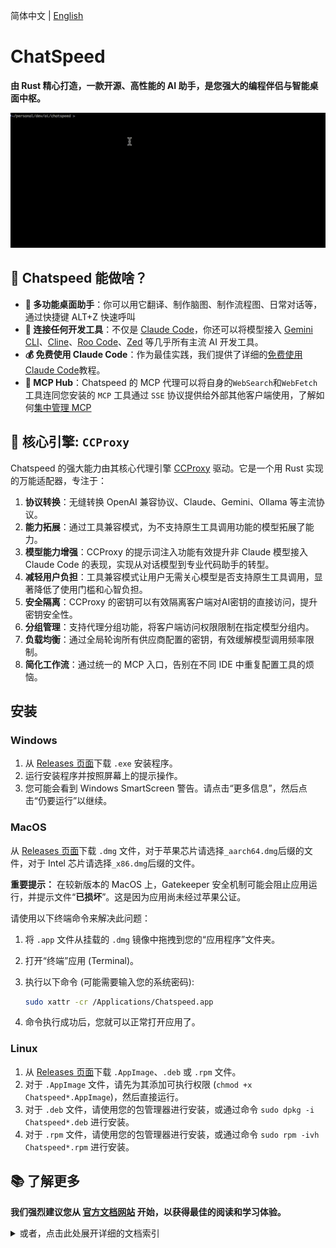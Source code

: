 简体中文 | [English](./README.md)

# ChatSpeed

**由 Rust 精心打造，一款开源、高性能的 AI 助手，是您强大的编程伴侣与智能桌面中枢。**

![Claude Code 接入演示](assets/images/claude.gif)

## 🌟 Chatspeed 能做啥？

- **💼 多功能桌面助手**：你可以用它翻译、制作脑图、制作流程图、日常对话等，通过快捷键 ALT+Z 快速呼叫
- **🔌 连接任何开发工具**：不仅是 [Claude Code](https://docs.chatspeed.aidyou.ai/zh/ccproxy/claude-code.md)，你还可以将模型接入 [Gemini CLI](https://docs.chatspeed.aidyou.ai/zh/ccproxy/gemini.md)、[Cline](https://docs.chatspeed.aidyou.ai/zh/ccproxy/cline.md)、[Roo Code](https://docs.chatspeed.aidyou.ai/zh/ccproxy/roo-code.md)、[Zed](https://docs.chatspeed.aidyou.ai/zh/ccproxy/zed.md) 等几乎所有主流 AI 开发工具。
- **💰 免费使用 Claude Code**：作为最佳实践，我们提供了详细的[免费使用 Claude Code](https://docs.chatspeed.aidyou.ai/zh/posts/claude-code-free/)教程。
- **🚀 MCP Hub**：Chatspeed 的 MCP 代理可以将自身的`WebSearch`和`WebFetch`工具连同您安装的 `MCP` 工具通过 `SSE` 协议提供给外部其他客户端使用，了解如何[集中管理 MCP](https://docs.chatspeed.aidyou.ai/zh/mcp/)

## 🚀 核心引擎: `CCProxy`

Chatspeed 的强大能力由其核心代理引擎 [CCProxy](https://docs.chatspeed.aidyou.ai/zh/ccproxy/) 驱动。它是一个用 Rust 实现的万能适配器，专注于：

1. **协议转换**：无缝转换 OpenAI 兼容协议、Claude、Gemini、Ollama 等主流协议。
2. **能力拓展**：通过工具兼容模式，为不支持原生工具调用功能的模型拓展了能力。
3. **模型能力增强**：CCProxy 的提示词注入功能有效提升非 Claude 模型接入 Claude Code 的表现，实现从对话模型到专业代码助手的转型。
4. **减轻用户负担**：工具兼容模式让用户无需关心模型是否支持原生工具调用，显著降低了使用门槛和心智负担。
5. **安全隔离**：CCProxy 的密钥可以有效隔离客户端对AI密钥的直接访问，提升密钥安全性。
6. **分组管理**：支持代理分组功能，将客户端访问权限限制在指定模型分组内。
7. **负载均衡**：通过全局轮询所有供应商配置的密钥，有效缓解模型调用频率限制。
8. **简化工作流**：通过统一的 MCP 入口，告别在不同 IDE 中重复配置工具的烦恼。

## 安装

### Windows

1. 从 [Releases 页面](https://github.com/aidyou/chatspeed/releases/latest)下载 `.exe` 安装程序。
2. 运行安装程序并按照屏幕上的提示操作。
3. 您可能会看到 Windows SmartScreen 警告。请点击“更多信息”，然后点击“仍要运行”以继续。

### MacOS

从 [Releases 页面](https://github.com/aidyou/chatspeed/releases/latest)下载 `.dmg` 文件，对于苹果芯片请选择`_aarch64.dmg`后缀的文件，对于 Intel 芯片请选择`_x86.dmg`后缀的文件。

**重要提示：** 在较新版本的 MacOS 上，Gatekeeper 安全机制可能会阻止应用运行，并提示文件“**已损坏**”。这是因为应用尚未经过苹果公证。

请使用以下终端命令来解决此问题：

1. 将 `.app` 文件从挂载的 `.dmg` 镜像中拖拽到您的“应用程序”文件夹。
2. 打开“终端”应用 (Terminal)。
3. 执行以下命令 (可能需要输入您的系统密码):

   ```sh
   sudo xattr -cr /Applications/Chatspeed.app
   ```

4. 命令执行成功后，您就可以正常打开应用了。

### Linux

1. 从 [Releases 页面](https://github.com/aidyou/chatspeed/releases/latest)下载 `.AppImage`、`.deb` 或 `.rpm` 文件。
2. 对于 `.AppImage` 文件，请先为其添加可执行权限 (`chmod +x Chatspeed*.AppImage`)，然后直接运行。
3. 对于 `.deb` 文件，请使用您的包管理器进行安装，或通过命令 `sudo dpkg -i Chatspeed*.deb` 进行安装。
4. 对于 `.rpm` 文件，请使用您的包管理器进行安装，或通过命令 `sudo rpm -ivh Chatspeed*.rpm` 进行安装。

## 📚 了解更多

**我们强烈建议您从 [官方文档网站](https://docs.chatspeed.aidyou.ai/zh/) 开始，以获得最佳的阅读和学习体验。**

<details>
<summary>或者，点击此处展开详细的文档索引</summary>

- [Chatspeed](https://docs.chatspeed.aidyou.ai/zh/)
- [功能概览](https://docs.chatspeed.aidyou.ai/zh/guide/features/overview.html)
- [指南](https://docs.chatspeed.aidyou.ai/zh/guide/)
  - [快速开始](https://docs.chatspeed.aidyou.ai/zh/guide/quickStart.html)
  - [安装指南](https://docs.chatspeed.aidyou.ai/zh/guide/installation.html)
  - [开发指南](https://docs.chatspeed.aidyou.ai/zh/guide/development.html)
- [CCProxy 简介](https://docs.chatspeed.aidyou.ai/zh/ccproxy/)
  - [CCProxy 工具兼容模式介绍](https://docs.chatspeed.aidyou.ai/zh/posts/experience-sharing/why-compat-mode.html)
  - [CCProxy 配置](https://docs.chatspeed.aidyou.ai/zh/ccproxy/configuration.html)
  - [接入 Claude Code](https://docs.chatspeed.aidyou.ai/zh/ccproxy/claude-code.html)
  - [接入 Gemini CLI](https://docs.chatspeed.aidyou.ai/zh/ccproxy/gemini.html)
  - [接入 Cline](https://docs.chatspeed.aidyou.ai/zh/ccproxy/cline.html)
  - [接入 Crush](https://docs.chatspeed.aidyou.ai/zh/ccproxy/crush.html)
  - [接入 Roo Code](https://docs.chatspeed.aidyou.ai/zh/ccproxy/roo-code.html)
  - [接入 Zed](https://docs.chatspeed.aidyou.ai/zh/ccproxy/zed.html)
  - [如何访问 CCProxy 的 API](https://docs.chatspeed.aidyou.ai/zh/api/)
- [MCP Hub](https://docs.chatspeed.aidyou.ai/zh/mcp/)
  - [接入 Claude Code](https://docs.chatspeed.aidyou.ai/zh/mcp/#claude-code)
  - [接入 Gemini CLI](https://docs.chatspeed.aidyou.ai/zh/mcp/#gemini-cli)
  - [接入 VS Code](https://docs.chatspeed.aidyou.ai/zh/mcp/#vs-code)
  - [接入 Cursor](https://docs.chatspeed.aidyou.ai/zh/mcp/#cursor)
  - [接入 Trae CN](https://docs.chatspeed.aidyou.ai/zh/mcp/#trae-cn)
  - [接入 Windsurf](https://docs.chatspeed.aidyou.ai/zh/mcp/#windsurf)
  - [接入 Cline](https://docs.chatspeed.aidyou.ai/zh/mcp/#cline)
  - [接入 Roo Code](https://docs.chatspeed.aidyou.ai/zh/mcp/#roo-code)
  - [接入 Crush](https://docs.chatspeed.aidyou.ai/zh/mcp/#crush)
- [提示词库 —— 通过提示词增强 Code Agents](https://docs.chatspeed.aidyou.ai/zh/prompt/)
  - [CCProxy 通用提示词](https://docs.chatspeed.aidyou.ai/zh/prompt/common.html)
  - [原生工具下 Claude Code 增强提示词](https://docs.chatspeed.aidyou.ai/zh/prompt/claude-code-prompt-enhance-native-tool-call.html)
  - [工具兼容模式下的 Claude Code 增强提示词](https://docs.chatspeed.aidyou.ai/zh/prompt/claude-code-prompt-enhance.html)
- [博客](https://docs.chatspeed.aidyou.ai/zh/posts/)
  - [免费使用 Claude Code：集成魔塔 qwen3-coder](https://docs.chatspeed.aidyou.ai/zh/posts/claude-code-free/qwen3-coder.html)
  - [免费使用 Claude Code：集成 Nvidia deepseek-v3.1](https://docs.chatspeed.aidyou.ai/zh/posts/claude-code-free/deepseek-v3.1.html)
  - [免费使用 Claude Code：集成 grok-4-fast](https://docs.chatspeed.aidyou.ai/zh/posts/claude-code-free/grok-4-fast.html)
  - [CCProxy 工具兼容模式 - 让任何AI模型都具备工具调用能力](https://docs.chatspeed.aidyou.ai/zh/posts/experience-sharing/why-compat-mode.html)

</details>
